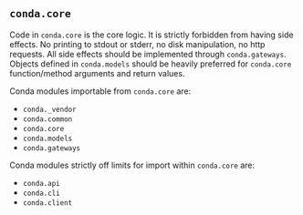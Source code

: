 ## `conda.core`

Code in `conda.core` is the core logic. It is strictly forbidden from having side effects.
No printing to stdout or stderr, no disk manipulation, no http requests.
All side effects should be implemented through `conda.gateways`. Objects defined in
`conda.models` should be heavily preferred for `conda.core` function/method arguments
and return values.

Conda modules importable from `conda.core` are:

- `conda._vendor`
- `conda.common`
- `conda.core`
- `conda.models`
- `conda.gateways`

Conda modules strictly off limits for import within `conda.core` are:

- `conda.api`
- `conda.cli`
- `conda.client`
